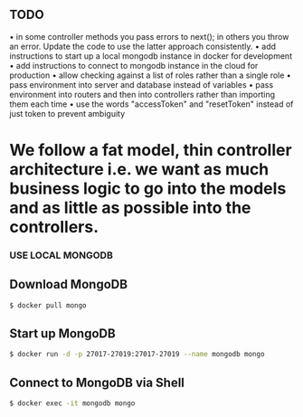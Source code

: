 ## TODO

• in some controller methods you pass errors to next(); in others you throw an error. Update the code to use the latter approach consistently.
• add instructions to start up a local mongodb instance in docker for development
• add instructions to connect to mongodb instance in the cloud for production
• allow checking against a list of roles rather than a single role
• pass environment into server and database instead of variables
• pass environment into routers and then into controllers rather than importing them each time
• use the words "accessToken" and "resetToken" instead of just token to prevent ambiguity

# We follow a fat model, thin controller architecture i.e. we want as much business logic to go into the models and as little as possible into the controllers.

### USE LOCAL MONGODB

## Download MongoDB

```sh
$ docker pull mongo
```

## Start up MongoDB

```sh
$ docker run -d -p 27017-27019:27017-27019 --name mongodb mongo
```

## Connect to MongoDB via Shell

```sh
$ docker exec -it mongodb mongo
```
